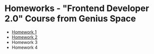 # Homeworks - "Frontend Developer 2.0" Course from Genius Space

- [Homework 1](https://github.com/fyzaanya/genius-homework-1)
- [Homework 2](https://github.com/fyzaanya/genius-homework-2)
- Homework 3
- Homework 4
